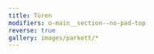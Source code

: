 ```yaml
---
title: Türen
modifiers: o-main__section--no-pad-top
reverse: true
gallery: images/parkett/*
---
```

